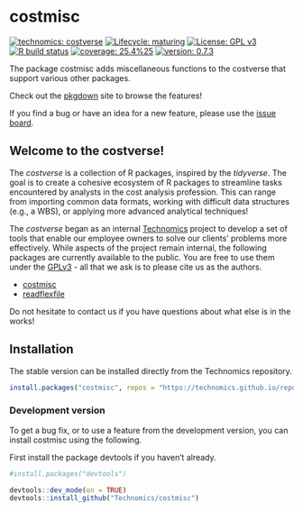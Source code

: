 
<!-- README.md is generated from README.Rmd. Please edit that file -->

# costmisc

<!-- badges: start -->

[![technomics:
costverse](https://img.shields.io/badge/technomics-costverse-EAC435.svg)](https://github.com/technomics)
[![Lifecycle:
maturing](https://img.shields.io/badge/lifecycle-maturing-blue.svg)](https://www.tidyverse.org/lifecycle/#maturing)
[![License: GPL
v3](https://img.shields.io/badge/License-GPLv3-blue.svg)](https://www.gnu.org/licenses/gpl-3.0)
[![R build
status](https://github.com/Technomics/costmisc/workflows/R-CMD-check/badge.svg)](https://github.com/Technomics/costmisc/actions)
[![coverage:
25.4%25](https://img.shields.io/badge/coverage-25.4%25-orange.svg)](https://cran.r-project.org/web/packages/covr/vignettes/how_it_works.html)
[![version:
0.7.3](https://img.shields.io/badge/version-0.7.3-blue.svg)]()
<!-- badges: end -->

The package costmisc adds miscellaneous functions to the costverse that
support various other packages.

Check out the [pkgdown](https://technomics.github.io/costmisc/) site to
browse the features!

If you find a bug or have an idea for a new feature, please use the
[issue board](https://github.com/Technomics/costmisc/issues).

## Welcome to the costverse!

The *costverse* is a collection of R packages, inspired by the
*tidyverse*. The goal is to create a cohesive ecosystem of R packages to
streamline tasks encountered by analysts in the cost analysis
profession. This can range from importing common data formats, working
with difficult data structures (e.g., a WBS), or applying more advanced
analytical techniques!

The *costverse* began as an internal
[Technomics](https://www.technomics.net/) project to develop a set of
tools that enable our employee owners to solve our clients’ problems
more effectively. While aspects of the project remain internal, the
following packages are currently available to the public. You are free
to use them under the
[GPLv3](https://www.gnu.org/licenses/gpl-3.0.en.html) - all that we ask
is to please cite us as the authors.

- [costmisc](https://github.com/Technomics/costmisc/)
- [readflexfile](https://github.com/Technomics/readflexfile/)

Do not hesitate to contact us if you have questions about what else is
in the works!

## Installation

The stable version can be installed directly from the Technomics
repository.

``` r
install.packages("costmisc", repos = "https://technomics.github.io/repo/")
```

### Development version

To get a bug fix, or to use a feature from the development version, you
can install costmisc using the following.

First install the package devtools if you haven’t already.

``` r
#install.packages("devtools")

devtools::dev_mode(on = TRUE)
devtools::install_github("Technomics/costmisc")
```
